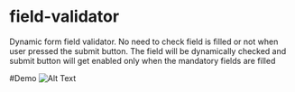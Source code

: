 # field-validator
Dynamic form field validator. No need to check field is filled or not when user pressed the submit button. The field will be dynamically checked and submit button will get enabled only when the mandatory fields are filled

#Demo
![Alt Text](https://github.com/mohammed-rampurawala/field-validator/blob/master/demo.gif)
